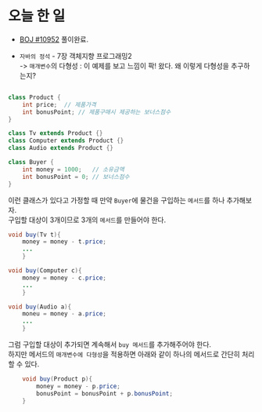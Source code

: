 ﻿# 오늘 한 일

* [BOJ #10952](https://www.acmicpc.net/problem/10952) 풀이완료.

* `자바의 정석` - 7장 객체지향 프로그래밍2  
-> `매개변수`의 다형성 : 이 예제를 보고 느낌이 팍! 왔다. 왜 이렇게 다형성을 추구하는지?

```java

class Product {
	int price;	// 제품가격
	int bonusPoint;	// 제품구매시 제공하는 보너스점수
}

class Tv extends Product {}
class Computer extends Product {}
class Audio extends Product {}

class Buyer {
	int money = 1000;	// 소유금액
	int bonusPoint = 0;	// 보너스점수
}
```

이런 클래스가 있다고 가정할 때 만약 `Buyer`에 물건을 구입하는 `메서드`를 하나 추가해보자.  
구입할 대상이 3개이므로 3개의 `메서드`를 만들어야 한다.  

```java
void buy(Tv t){
	money = money - t.price;
	...
	}

void buy(Computer c){
	money = money - c.price;
	...
	}

void buy(Audio a){
	moneu = money - a.price;
	...
	}
```
그럼 구입할 대상이 추가되면 계속해서 `buy 메서드`를 추가해주어야 한다.  
하지만 메서드의 `매개변수에 다형성`을 적용하면 아래와 같이 하나의 메서드로 간단히 처리할 수 있다.

```java
	void buy(Product p){
		money = money - p.price;
		bonusPoint = bonusPoint + p.bonusPoint;
	}
```